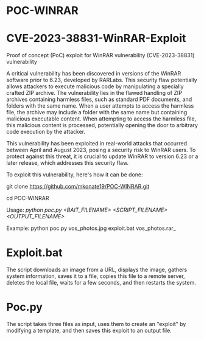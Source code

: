 # POC-WINRAR

# CVE-2023-38831-WinRAR-Exploit
Proof of concept (PoC) exploit for WinRAR vulnerability (CVE-2023-38831) vulnerability

A critical vulnerability has been discovered in versions of the WinRAR software prior to 6.23, developed by RARLabs. This security flaw potentially allows attackers to execute malicious code by manipulating a specially crafted ZIP archive. The vulnerability lies in the flawed handling of ZIP archives containing harmless files, such as standard PDF documents, and folders with the same name. When a user attempts to access the harmless file, the archive may include a folder with the same name but containing malicious executable content. When attempting to access the harmless file, this malicious content is processed, potentially opening the door to arbitrary code execution by the attacker.

This vulnerability has been exploited in real-world attacks that occurred between April and August 2023, posing a security risk to WinRAR users. To protect against this threat, it is crucial to update WinRAR to version 6.23 or a later release, which addresses this security flaw.

To exploit this vulnerability, here's how it can be done:

git clone https://github.com/mkonate19/POC-WINRAR.git

cd POC-WINRAR 

Usage: _python poc.py <BAIT_FILENAME> <SCRIPT_FILENAME> <OUTPUT_FILENAME>_

Example: python poc.py vos_photos.jpg exploit.bat vos_photos.rar_

# Exploit.bat

The script downloads an image from a URL, displays the image, gathers system information, saves it to a file, copies this file to a remote server, deletes the local file, waits for a few seconds, and then restarts the system.

# Poc.py 

The script takes three files as input, uses them to create an "exploit" by modifying a template, and then saves this exploit to an output file.